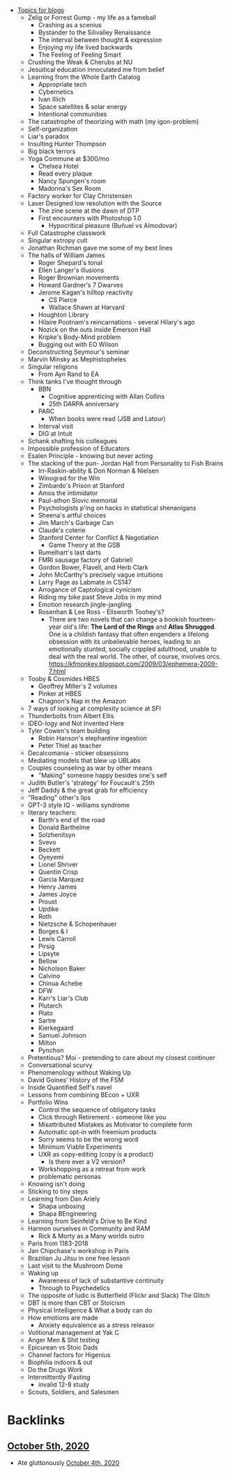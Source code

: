 - [Topics for blogs](<Topics for blogs.md>)
    - Zelig or Forrest Gump - my life as a fameball
        - Crashing as a scenius
        - Bystander to the Silivalley Renaissance
        - The interval between thought & expression
        - Enjoying my life lived backwards
        - The Feeling of Feeling Smart
    - Crushing the Weak & Cherubs at NU
    - Jesuitical education innoculated me from belief
    - Learning from the Whole Earth Catalog
        - Appropriate tech
        - Cybernetics
        - Ivan Illich
        - Space satellites & solar energy
        - Intentional communities 
    - The catastrophe of theorizing with math (my igon-problem)
    - Self-organization
    - Liar's paradox
    - Insulting Hunter Thompson
    - Big black terrors
    - Yoga Commune at $300/mo 
        - Chelsea Hotel
        - Read every plaque
        - Nancy Spungen's room
        - Madonna's Sex Room
    - Factory worker for Clay Christensen
    - Laser Designed low resolution with the Source
        - The zine scene at the dawn of DTP
        - First encounters with Photoshop 1.0
            - Hypocritical pleasure (Buñuel vs Almodovar)
    - Full Catastrophe classwork
    - Singular extropy cult
    - Jonathan Richman gave me some of my best lines
    - The halls of William James 
        - Roger Shepard's tonal
        - Ellen Langer's illusions
        - Roger Brownian movements
        - Howard Gardner's 7 Dwarves
        - Jerome Kagan's hilltop reactivity
            - CS Pierce
            - Wallace Shawn at Harvard
        - Houghton Library
        - Hilaire Pootnam's reincarnations - several Hilary's ago
        - Nozick on the outs inside Emerson Hall
        - Kripke's Body-Mind problem
        - Bugging out with EO Wilson
    - Deconstructing Seymour's seminar
    - Marvin Minsky as Mephistopheles
    - Singular religions
        - From Ayn Rand to EA
    - Think tanks I've thought through
        - BBN
            - Cognitive apprenticing with Allan Collins
            - 25th DARPA anniversary
        - PARC 
            - When books were read (JSB and Latour)
        - Interval visit
        - DIG at Intuit
    - Schank shafting his colleagues
    - Impossible profession of Educators
    - Esalen Principle - knowing but never acting
    - The stacking of the pun- Jordan Hall from Personality to Fish Brains
        - Irr-Raskin-ability & Don Norman & Nielsen
        - Winograd for the Win
        - Zimbardo's Prison at Stanford
        - Amos the intimidator 
        - Paul-athon Slovic memorial 
        - Psychologists p'ing on hacks in statistical shenanigans
        - Sheena's artful choices
        - Jim March's Garbage Can
        - Claude's coterie
        - Stanford Center for Conflict & Negotiation
            - Game Theory at the GSB
        - Rumelhart's last darts
        - FMRI sausage factory of Gabrieli
        - Gordon Bower, Flavell, and Herb Clark
        - John McCarthy's precisely vague intuitions
        - Larry Page as Labmate in CS147
        - Arrogance of Captological cynicism
        - Riding my bike past Steve Jobs in my mind
        - Emotion research jingle-jangling
        - Rosenhan & Lee Ross - Ellsworth Toohey's?
            - There are two novels that can change a bookish fourteen-year old's life: __The Lord of the Rings__ and __Atlas Shrugged__. One is a childish fantasy that often engenders a lifelong obsession with its unbelievable heroes, leading to an emotionally stunted, socially crippled adulthood, unable to deal with the real world. The other, of course, involves orcs.  https://kfmonkey.blogspot.com/2009/03/ephemera-2009-7.html
    - Tooby & Cosmides HBES
        - Geoffrey Miller's 2 volumes
        - Pinker at HBES
        - Chagnon's Nap in the Amazon
    - 7 ways of looking at complexity science at SFI
    - Thunderbolts from Albert Ellis
    - IDEO-logy and Not Invented Here
    - Tyler Cowen's team building
        - Robin Hanson's elephantine ingestion
        - Peter Thiel as teacher
    - Decalcomania - sticker obsessions
    - Mediating models that blew up UBLabs
    - Couples counseling as war by other means
        - "Making" someone happy besides one's self
    - Judith Butler's 'strategy' for Foucault's 25th
    - Jeff Daddy & the great grab for efficiency
    - "Reading" other's lips
    - GPT-3 style IQ - williams syndrome
    - literary teachers: 
        - Barth's end of the road
        - Donald Barthelme
        - Solzhenitsyn
        - Svevo
        - Beckett
        - Oyeyemi
        - Lionel Shriver
        - Quentin Crisp
        - Garcia Marquez
        - Henry James
        - James Joyce
        - Proust
        - Updike 
        - Roth
        - Nietzsche & Schopenhauer
        - Borges & I
        - Lewis Carroll
        - Pirsig
        - Lipsyte
        - Bellow
        - Nicholson Baker
        - Calvino
        - Chinua Achebe
        - DFW
        - Karr's Liar's Club
        - Plutarch
        - Plato
        - Sartre
        - Kierkegaard
        - Samuel Johnson
        - Milton
        - Pynchon
    - Pretentious? Moi - pretending to care about my closest continuer
    - Conversational scurvy
    - Phenomenology without Waking Up
    - David Goines' History of the FSM
    - Inside Quantified Self's navel
    - Lessons from combining BEcon + UXR
    - Portfolio Wins
        - Control the sequence of obligatory tasks
        - Click through Retirement - someone like you
        - Misattributed Mistakes as Motivator to complete form
        - Automatic opt-in with freemium products
        - Sorry seems to be the wrong word
        - Minimum Viable Experiments
        - UXR as copy-editing (copy is a product)
            - Is there ever a V2 version?
        - Workshopping as a retreat from work
        - problematic personas
    - Knowing isn't doing
    - Sticking to tiny steps
    - Learning from Dan Ariely
        - Shapa unboxing
        - Shapa BEngineering
    - Learning from Seinfeld's Drive to Be Kind
    - Harmon ourselves in Community and RAM
        - Rick & Morty as a Many worlds outro
    - Paris from 1183-2018
    - Jan Chipchase's workshop in Paris
    - Brazilian Ju Jitsu in one free lesson
    - Last visit to the Mushroom Dome
    - Waking up 
        - Awareness of lack of substantive continuity
        - Through to Psychedelics
    - The opposite of ludic is Butterfield (Flickr and Slack) The Glitch
    - DBT is more than CBT or Stoicism
    - Physical Intelligence & What a body can do
    - How emotions are made
        - Anxiety equivalence as a stress releasor
    - Volitional management at Yak C
    - Anger Men & Shit testing
    - Epicurean vs Stoic Dads
    - Channel factors for Higenius
    - Biophilia indoors & out
    - Do the Drugs Work
    - Intermittently IFasting
        - invalid 12-8 study
    - Scouts, Soldiers, and Salesmen

# Backlinks
## [October 5th, 2020](<October 5th, 2020.md>)
- Ate gluttonously [October 4th, 2020](<October 4th, 2020.md>)

